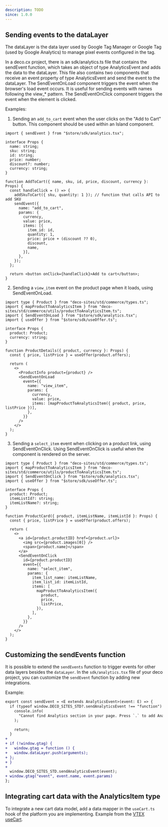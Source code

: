 ```yaml
---
description: TODO
since: 1.0.0
---
```


## Sending events to the dataLayer

The dataLayer is the data layer used by Google Tag Manager or Google Tag (used by Google Analytics) to manage pixel events configured in the tag.

In a deco.cx project, there is an sdk/analytics.ts file that contains the sendEvent function, which takes an object of type AnalyticsEvent and adds the data to the dataLayer. This file also contains two components that receive an event property of type AnalyticsEvent and send the event to the dataLayer.
The SendEventOnLoad component triggers the event when the browser's load event occurs. It is useful for sending events with names following the view_* pattern. The SendEventOnClick component triggers the event when the element is clicked.

Examples:

1. Sending an `add_to_cart` event when the user clicks on the "Add to Cart" button. This component should be used within an Island component.

```tsx
import { sendEvent } from "$store/sdk/analytics.tsx";

interface Props {
  name: string;
  sku: string;
  id: string;
  price: number;
  discount?: number;
  currency: string;
}

function AddToCart({ name, sku, id, price, discount, currency }: Props) {
  const handleClick = () => {
    addSkuToCart({ sku, quantity: 1 }); // function that calls API to add SKU
    sendEvent({
      name: "add_to_cart",
      params: {
        currency,
        value: price,
        items: [{
          item_id: id,
          quantity: 1,
          price: price + (discount ?? 0),
          discount,
          name,
        }],
      },
    });
  };

  return <button onClick={handleClick}>Add to cart</button>;
}
```

2. Sending a `view_item` event on the product page when it loads, using SendEventOnLoad.

```tsx
import type { Product } from "deco-sites/std/commerce/types.ts";
import { mapProductToAnalyticsItem } from "deco-sites/std/commerce/utils/productToAnalyticsItem.ts";
import { SendEventOnLoad } from "$store/sdk/analytics.tsx";
import { useOffer } from "$store/sdk/useOffer.ts";

interface Props {
  product: Product;
  currency: string;
}

function ProductDetails({ product, currency }: Props) {
  const { price, listPrice } = useOffer(product.offers);

  return (
    <>
      <ProductInfo product={product} />
      <SendEventOnLoad
        event={{
          name: "view_item",
          params: {
            currency,
            value: price,
            items: [mapProductToAnalyticsItem({ product, price, listPrice })],
          },
        }}
      />
    </>
  );
}
```

3. Sending a `select_item` event when clicking on a product link, using SendEventOnClick. Using SendEventOnClick is useful when the component is rendered on the server.

```tsx
import type { Product } from "deco-sites/std/commerce/types.ts";
import { mapProductToAnalyticsItem } from "deco-sites/std/commerce/utils/productToAnalyticsItem.ts";
import { SendEventOnClick } from "$store/sdk/analytics.tsx";
import { useOffer } from "$store/sdk/useOffer.ts";

interface Props {
  product: Product;
  itemListId?: string;
  itemListName?: string;
}

function ProductCard({ product, itemListName, itemListId }: Props) {
  const { price, listPrice } = useOffer(product.offers);

  return (
    <>
      <a id={product.productID} href={product.url}>
        <img src={product.images[0]} />
        <span>{product.name}</span>
      </a>
      <SendEventOnClick
        id={product.productID}
        event={{
          name: "select_item",
          params: {
            item_list_name: itemListName,
            item_list_id: itemListId,
            items: [
              mapProductToAnalyticsItem({
                product,
                price,
                listPrice,
              }),
            ],
          },
        }}
      />
    </>
  );
}
```

## Customizing the sendEvents function

It is possible to extend the `sendEvents` function to trigger events for other data layers besides the `dataLayer`.
In the `sdk/analytics.tsx` file of your deco project, you can customize the `sendEvent` function by adding new integrations.

Example:

```diff
export const sendEvent = <E extends AnalyticsEvent>(event: E) => {
  if (typeof window.DECO_SITES_STD?.sendAnalyticsEvent !== "function") {
    console.info(
      "Cannot find Analytics section in your page. Press `.` to add Analytics and suppress this warning",
    );

    return;
  }
+
+ if (!window.gtag) {
+   window.gtag = function () {
+   window.dataLayer.push(arguments);
+ };
+ }
+
  window.DECO_SITES_STD.sendAnalyticsEvent(event);
+ window.gtag("event", event.name, event.params)
};

```

## Integrating cart data with the AnalyticsItem type

To integrate a new cart data model, add a data mapper in the `useCart.ts` hook of the platform you are implementing.
Example from the [VTEX useCart](https://github.com/deco-sites/std/blob/main/packs/vtex/hooks/useCart.ts).
